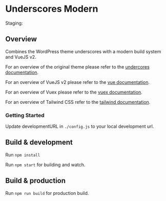 # Underscores Modern

Staging:

## Overview

Combines the WordPress theme underscores with a modern build system and VueJS v2.

For an overview of the original theme please refer to the [undercores documentation](https://underscores.me/).

For an overview of VueJS v2 please refer to the [vue documentation](https://vuejs.org/v2/guide/).

For an overview of Vuex please refer to the [vuex documentation](https://vuex.vuejs.org/).

For an overview of Tailwind CSS refer to the [tailwind documentation](https://tailwindcss.com/).

### Getting Started

Update developmentURL in `./config.js` to your local development url.

## Build & development

Run `npm install`

Run `npm start` for building and watch.

## Build & production

Run `npm run build` for production build.
